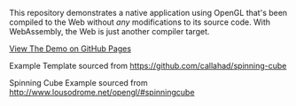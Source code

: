 This repository demonstrates a native application using OpenGL that's been
compiled to the Web without *any* modifications to its source code. With
WebAssembly, the Web is just another compiler target.

[View The Demo on GitHub Pages](https://diwanshi.github.io/spinning-cube)

Example Template sourced from https://github.com/callahad/spinning-cube

Spinning Cube Example sourced from http://www.lousodrome.net/opengl/#spinningcube